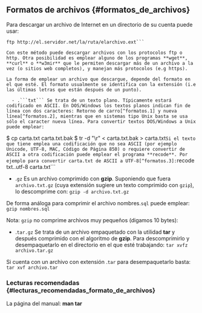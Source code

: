 ## Formatos de archivos {#formatos_de_archivos}

Para descargar un archivo de Internet en un directorio de su cuenta puede usar:
```
ftp http://el.servidor.net/la/ruta/elarchivo.ext```
		
Con este método puede descargar archivos con los protocolos ftp o http. Otra posibilidad es emplear alguno de los programas **wget**, **curl** o **w3mir** que le permiten descargar más de un archivo a la vez (o sitios web completos), y manejan más protocolos (e.g https).

La forma de emplear un archivo que descargue, depende del formato en el que esté. El formato usualmente se identifica con la extensión (i.e las últimas letras que están después de un punto).

  - .```txt``` Se trata de un texto plano. Típicamente estará codificado en ASCII. En DOS/Windows los textos planos indican fin de línea con dos caracteres: Retorno de carro[^formatos.1] y nueva línea[^formatos.2], mientras que en sistemas tipo Unix basta se usa sólo el caracter nueva línea. Para convertir textos DOS/Windows a Unix puede emplear:
```
$ cp carta.txt carta.txt.bak
$ tr -d "\r" < carta.txt.bak > carta.txt```
Si el texto que tiene emplea una codificación que no sea ASCII (por ejemplo Unicode, UTF-8, MAC, Código de Página 850) o requiere convertir de ASCII a otra codificación puede emplear el programa **recode**. Por ejemplo para convertir carta.txt de ASCII a UTF-8[^formatos.3]:
```recode txt..utf-8 carta.txt```

  -  .```gz``` Es un archivo comprimido con **gzip**. Suponiendo que fuera ```archivo.txt.gz``` (cuya extensión sugiere un texto comprimido con ```gzip```), lo descomprime con:
```gzip -d archivo.txt.gz```

De forma análoga para comprimir el archivo nombres.```sql``` puede emplear:
```gzip nombres.sql```
	
Nota: ```gzip``` no comprime archivos muy pequeños (digamos 10 bytes):

  - .```tar.gz``` Se trata de un archivo empaquetado con la utilidad **tar** y después comprimido con el algoritmo de **gzip**. Para descomprimirlo y desempaquetarlo en el directorio en el que esté trabajando:
```tar xvfz archivo.tar.gz```
			
Si cuenta con un archivo con extensión .```tar``` para desempaquetarlo basta:
```tar xvf archivo.tar```
			
### Lecturas recomendadas {#lecturas_recomendadas_formato_de_archivos}

La página del manual: **man tar**

[^formatos.1]: El caracter retorno de carro tiene código ASCII 13, suele 
	llamarse CR (*Carriage Return*) y diversos programas y lenguajes lo 
	denotan con '\n'.

[^formatos.2]: El caracter nueva línea tiene código ASCII 10, también se llama 
	LF (*Line Feed*) y diversos programas y lenguajes lo denotan con '\r'.

[^formatos.3]: UTF-8 es una de las posibles formas de codificar Unicode en 
	ASCII. Los caracteres Unicode con un ASCII equivalente con código menor 
	de 127 tienen la misma representación en UTF-8. Otros caracteres 
	Unicode emplean una secuencia de dos o más caracteres ASCII para su 
	codificación.
